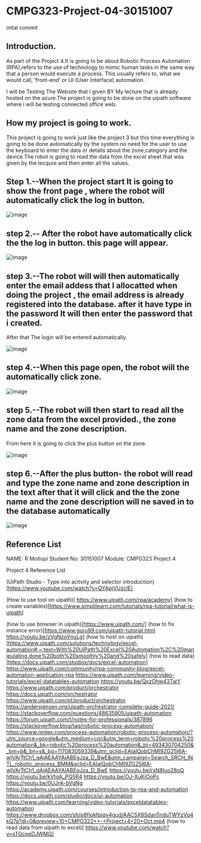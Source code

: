 # CMPG323-Project-04-30151007
inital commit
## Introduction.

As part of the Project 4.It is going to be about Robotic Process Automation (RPA),refers to the use of technology to mimic human tasks in the same way that a person would execute a process. This usually refers to, what we would call, ‘front-end’ or UI (User Interface) automation.

I will be Testing The Website that I given BY My lecture that is already hosted on the azure.The project is going to be done on the uipath software where i will be testing connected office web.


## How my project  is going to work.
 
This project is going to work just like the project 3 but this time everything is going to be done automatically by the system no need for the user to use the keyboard to enter the data or details about the zone,category and the device.The robot is going to read the data from the excel sheet that was given by the lecqure and then enter all the values.

## Step 1.--When the project start It is going to show the front page , where the robot will automatically click the log in button.

![image](https://user-images.githubusercontent.com/111001425/198292469-a69d5b24-e25c-4111-82cd-5dc81c620b92.png)

## step 2.-- After the robot have automatically click the the log in button. this page will appear.

![image](https://user-images.githubusercontent.com/111001425/198293430-6c4f26a8-0959-4f1d-814c-48feb1d1a9d0.png)

## step 3.--The robot will will then automatically enter the email addess that I allocatted when doing the project , the email address is already registered into the database. after it have type in the password It will then enter the password that i created.

After that The login will be entered automatically.

![image](https://user-images.githubusercontent.com/111001425/198295134-9a120767-d595-4d8d-9fe3-c28075bb0f6c.png)

## step 4.--When this page open, the robot will the automatically click zone.

![image](https://user-images.githubusercontent.com/111001425/198295520-a2b41340-0c17-4fc4-b869-8fcb49a357eb.png)

## step 5.--The robot will then start to read all the zone data from the excel provided., the zone name and the zone description.
From here it is going to click the plus button on the zone.

![image](https://user-images.githubusercontent.com/111001425/198296723-43b84fcb-01f1-4e5d-83db-84a433e5ac0d.png)

## step 6.--After the plus button- the robot will read and type the zone name and zone description in the text after that it will click and the the zone name and the zone description will ne saved in to the database automatically

![image](https://user-images.githubusercontent.com/111001425/198297298-d2e6ed40-2c22-4676-9687-7488bf804e64.png)






















































## Reference List
NAME: R Motlopi
Student No: 30151007
Module: CMPG323 Project 4




Project 4 Reference List

(UiPath Studio - Type into activity and selector introduction) [https://www.youtube.com/watch?v=QYApjVUzclE]

(How to use tool on uipath)[ https://www.uipath.com/rpa/academy]
(how to create variables)[https://www.simplilearn.com/tutorials/rpa-tutorial/what-is-uipath]

(how to use browser in uipath)[https://www.uipath.com/]
(how to fix instance error)[https://www.guru99.com/uipath-tutorial.html
https://youtu.be/zVgNzoVnuLg]
(how to host on uipath)[https://www.uipath.com/solutions/technology/excel-automation#:~:text=With%20UiPath%20Excel%20Automation%2C%20manipulating,done%20both%20smoothly%20and%20safely]
(how to read  data)[https://docs.uipath.com/studiox/docs/excel-automation]
https://www.uipath.com/community/rpa-community-blog/excel-automation-application-rpa
https://www.uipath.com/learning/video-tutorials/excel-datatables-automation
https://youtu.be/QxzOhw43TwY
https://www.uipath.com/product/orchestrator
https://docs.uipath.com/orchestrator
https://www.uipath.com/pt/product/orchestrator
https://andersjensen.org/uipath-orchestrator-complete-guide-2021/
https://stackoverflow.com/questions/48635905/uipath-automation
https://forum.uipath.com/t/notes-for-professionals/387896
https://stackoverflow.blog/tag/robotic-process-automation/
https://www.nintex.com/process-automation/robotic-process-automation/?utm_source=google&utm_medium=cpc&utm_term=robotic%20process%20automation&_bk=robotic%20process%20automation&_bt=493430704250&_bm=b&_bn=s&_bg=117083059339&utm_gclid=EAIaIQobChMI9ZG25I6A-wIVArTtCh1_gAjAEAAYAiABEgJza_D_BwE&utm_campaign=Search_SRCH_INTL_robotic_process_BMM&gclid=EAIaIQobChMI9ZG25I6A-wIVArTtCh1_gAjAEAAYAiABEgJza_D_BwE
https://youtu.be/rxN8Iuo28oQ
https://youtu.be/kVtgA_PQ5R4
https://youtu.be/OJ-XuKiOoPc
https://youtu.be/0UJnk-bVgNg
https://academy.uipath.com/courses/introduction-to-rpa-and-automation
https://docs.uipath.com/studio/docs/ui-automation
https://www.uipath.com/learning/video-tutorials/exceldatatables-automation
https://www.dropbox.com/sh/p8fiokfpiqv4gud/AAC5X8SdanTnduTWYzVq4kQ7a?dl=0&preview=10+CMPG322++-+Project+4+20+Oct.mp4
(how to read data from uipath to excel)[ https://www.youtube.com/watch?v=sTGcpeDJWMQ]


